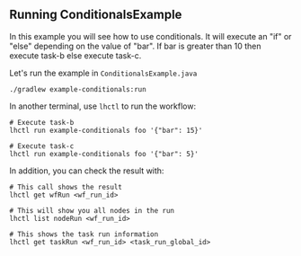 ## Running ConditionalsExample

In this example you will see how to use conditionals.
It will execute an "if" or "else" depending on the value of "bar".
If bar is greater than 10 then execute task-b else execute task-c.

Let's run the example in `ConditionalsExample.java`

```
./gradlew example-conditionals:run
```

In another terminal, use `lhctl` to run the workflow:

```
# Execute task-b
lhctl run example-conditionals foo '{"bar": 15}'

# Execute task-c
lhctl run example-conditionals foo '{"bar": 5}'
```

In addition, you can check the result with:

```
# This call shows the result
lhctl get wfRun <wf_run_id>

# This will show you all nodes in the run
lhctl list nodeRun <wf_run_id>

# This shows the task run information
lhctl get taskRun <wf_run_id> <task_run_global_id>
```
